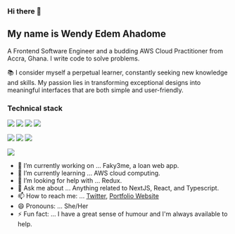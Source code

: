 <!-- ![alt text](https://i.imgur.com/gGydeDF.jpg "Banner Image") -->

### Hi there 👋

## My name is Wendy Edem Ahadome
A Frontend Software Engineer and a budding AWS Cloud Practitioner from Accra, Ghana. I write code to solve problems.

📚 I consider myself a perpetual learner, constantly seeking new knowledge and skills. My passion lies in transforming exceptional designs into meaningful interfaces that are both simple and user-friendly.


### Technical stack

![](https://img.shields.io/badge/JavaScript-F7DF1E?style=for-the-badge&logo=javascript&logoColor=black) ![](https://img.shields.io/badge/TypeScript-007ACC?style=for-the-badge&logo=typescript&logoColor=white) ![](https://img.shields.io/badge/React-20232A?style=for-the-badge&logo=react&logoColor=61DAFB) ![](https://img.shields.io/badge/Next--JS-1F262C?style=for-the-badge&logo=next.js&logoColor=white)

![](https://img.shields.io/badge/Chakra-UI-319795?style=for-the-badge&logo=chakra-ui&logoColor=319795) ![](https://img.shields.io/badge/Tailwind_CSS-4EADC9?style=for-the-badge&logo=tailwind-css&logoColor=white) ![](https://img.shields.io/badge/styled--components-DB7093?style=for-the-badge&logo=styled-components&logoColor=white)

![](https://img.shields.io/badge/Firebase-F7CC50?style=for-the-badge&logo=firebase&logoColor=white)


<!--Here are some ideas to get you started: -->

<!-- - 👯 I’m looking to collaborate on ... Any Mobile or Full Stack Web development with Swift UI, React, Go and Django -->
- 🔭 I’m currently working on ... Faky3me, a loan web app.
- 🌱 I’m currently learning ... AWS cloud computing.
- 🤔 I’m looking for help with ... Redux.
- 💬 Ask me about ... Anything related to NextJS, React, and Typescript.
- 📫 How to reach me: ... [Twitter](https://twitter.com/mya_gwen), [Portfolio Website](https://myagwen.vercel.app/)
- 😄 Pronouns: ... She/Her
- ⚡ Fun fact: ... I have a great sense of humour and I'm always available to help.

